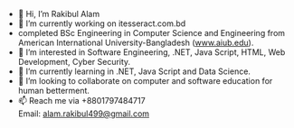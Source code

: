 - 👋 Hi, I’m Rakibul Alam
- 🔭 I’m currently working on itesseract.com.bd
- completed BSc Engineering in Computer Science and Engineering from American International University-Bangladesh (www.aiub.edu).
- 👀 I’m interested in Software Engineering, .NET, Java Script, HTML, Web Development, Cyber Security.
- 🌱 I’m currently learning in .NET, Java Script and Data Science.
- 💞️ I’m looking to collaborate on computer and software education for human betterment.
- 📫 Reach me via +8801797484717<br>Email: alam.rakibul499@gmail.com

<!---
Rakibul-Alam4/Rakibul-Alam4 is a ✨ special ✨ repository because its `README.md` (this file) appears on your GitHub profile.
You can click the Preview link to take a look at your changes.
--->
